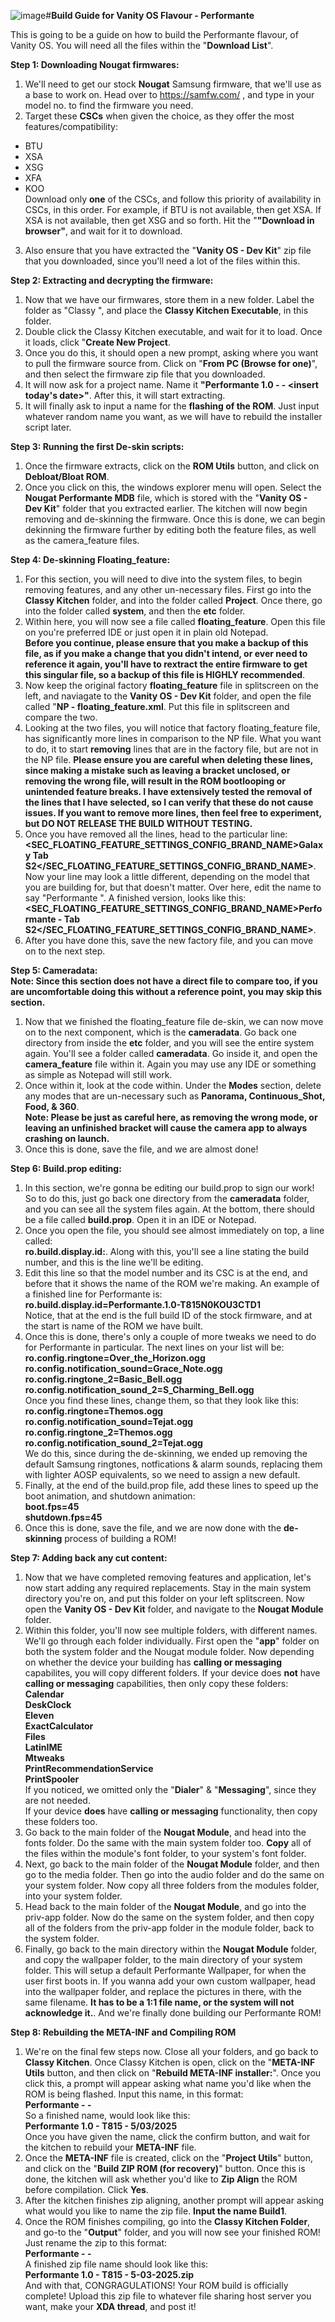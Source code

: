 ![image](https://github.com/user-attachments/assets/e8a1126f-b2b5-4b17-a718-1c476d0ef768)#**Build Guide for Vanity OS Flavour - Performante**

This is going to be a guide on how to build the Performante flavour, of Vanity OS. You will need all the files within the "**Download List**".

**Step 1: Downloading Nougat firmwares:** <br>
1. We'll need to get our stock **Nougat** Samsung firmware, that we'll use as a base to work on. Head over to https://samfw.com/ , and type in your model no. to find the firmware you need. <br>
2. Target these **CSCs** when given the choice, as they offer the most features/compatibility:<br>
- BTU <br>
- XSA <br>
- XSG <br>
- XFA <br>
- KOO <br>
Download only **one** of the CSCs, and follow this priority of availability in CSCs, in this order. For example, if BTU is not available, then get XSA. If XSA is not available, then get XSG and so forth. Hit the "**"Download in browser"**, and wait for it to download. <br>
3. Also ensure that you have extracted the "**Vanity OS - Dev Kit**" zip file that you downloaded, since you'll need a lot of the files within this.

**Step 2: Extracting and decrypting the firmware:** <br>
1. Now that we have our firmwares, store them in a new folder. Label the folder as "Classy <insert model of device>", and place the **Classy Kitchen Executable**, in this folder.
2. Double click the Classy Kitchen executable, and wait for it to load. Once it loads, click "**Create New Project**. <br>
3. Once you do this, it should open a new prompt, asking where you want to pull the firmware source from. Click on "**From PC (Browse for one)**", and then select the firmware zip file that you downloaded. <br>
4. It will now ask for a project name. Name it **"Performante 1.0 - <insert model number> - <insert today's date>"**. After this, it will start extracting. <br>
5. It will finally ask to input a name for the **flashing of the ROM**. Just input whatever random name you want, as we will have to rebuild the installer script later.
   
**Step 3: Running the first De-skin scripts:** <br>
1. Once the firmware extracts, click on the **ROM Utils** button, and click on **Debloat/Bloat ROM**. <br>
2. Once you click on this, the windows explorer menu will open. Select the **Nougat Performante MDB** file, which is stored with the "**Vanity OS - Dev Kit**" folder that you extracted earlier. The kitchen will now begin removing and de-skinning the firmware. Once this is done, we can begin dekinning the firmware further by editing both the feature files, as well as the camera_feature files.
   
**Step 4: De-skinning Floating_feature:** <br>
1. For this section, you will need to dive into the system files, to begin removing features, and any other un-necessary files. First go into the **Classy Kitchen** folder, and into the folder called **Project**. Once there, go into the folder called **system**, and then the **etc** folder.<br>
2. Within here, you will now see a file called **floating_feature**. Open this file on you're preferred IDE or just open it in plain old Notepad. <br>
**Before you continue, please ensure that you make a backup of this file, as if you make a change that you didn't intend, or ever need to reference it again, you'll have to rextract the entire firmware to get this singular file, so a backup of this file is HIGHLY recommended**.<br>
3. Now keep the original factory **floating_feature** file in splitscreen on the left, and naviagate to the **Vanity OS - Dev Kit** folder, and open the file called "**NP - floating_feature.xml**. Put this file in splitscreen and compare the two.<br>
4. Looking at the two files, you will notice that factory floating_feature file, has significantly more lines in comparison to the NP file. What you want to do, it to start **removing** lines that are in the factory file, but are not in the NP file. **Please ensure you are careful when deleting these lines, since making a mistake such as leaving a bracket unclosed, or removing the wrong file, will result in the ROM bootlooping or unintended feature breaks. I have extensively tested the removal of the lines that I have selected, so I can verify that these do not cause issues. If you want to remove more lines, then feel free to experiment, but DO NOT RELEASE THE BUILD WITHOUT TESTING.** <br>
5. Once you have removed all the lines, head to the particular line: <br>
**<SEC_FLOATING_FEATURE_SETTINGS_CONFIG_BRAND_NAME>Galaxy Tab S2</SEC_FLOATING_FEATURE_SETTINGS_CONFIG_BRAND_NAME>**. <br>
Now your line may look a little different, depending on the model that you are building for, but that doesn't matter. Over here, edit the name to say "Performante <insert device name here>". A finished version, looks like this: <br>
**<SEC_FLOATING_FEATURE_SETTINGS_CONFIG_BRAND_NAME>Performante - Tab S2</SEC_FLOATING_FEATURE_SETTINGS_CONFIG_BRAND_NAME>**. <br>
7. After you have done this, save the new factory file, and you can move on to the next step.

**Step 5: Cameradata:** <br>
**Note: Since this section does not have a direct file to compare too, if you are uncomfortable doing this without a reference point, you may skip this section.** <br>
1. Now that we finished the floating_feature file de-skin, we can now move on to the next component, which is the **cameradata**. Go back one directory from inside the **etc** folder, and you will see the entire system again. You'll see a folder called **cameradata**. Go inside it, and open the **camera_feature** file within it. Again you may use any IDE or something as simple as Notepad will still work.<br>
2. Once within it, look at the code within. Under the **Modes** section, delete any modes that are un-necessary such as **Panorama, Continuous_Shot, Food, & 360**. <br> **Note: Please be just as careful here, as removing the wrong mode, or leaving an unfinished bracket will cause the camera app to always crashing on launch.** <br>
3. Once this is done, save the file, and we are almost done! <br>

**Step 6: Build.prop editing:** <br>
1. In this section, we're gonna be editing our build.prop to sign our work! So to do this, just go back one directory from the **cameradata** folder, and you can see all the system files again. At the bottom, there should be a file called **build.prop**. Open it in an IDE or Notepad.
2. Once you open the file, you should see almost immediately on top, a line called: <br>
**ro.build.display.id:**. Along with this, you'll see a line stating the build number, and this is the line we'll be editing.<br>
3. Edit this line so that the model number and its CSC is at the end, and before that it shows the name of the ROM we're making. An example of a finished line for Performante is: <br>
**ro.build.display.id=Performante.1.0-T815N0KOU3CTD1** <br>
Notice, that at the end is the full build ID of the stock firmware, and at the start is name of the ROM we have built. <br>
4. Once this is done, there's only a couple of more tweaks we need to do for Performante in particular. The next lines on your list will be: <br>
**ro.config.ringtone=Over_the_Horizon.ogg <br>
ro.config.notification_sound=Grace_Note.ogg <br>
ro.config.ringtone_2=Basic_Bell.ogg <br>
ro.config.notification_sound_2=S_Charming_Bell.ogg <br>**
Once you find these lines, change them, so that they look like this: <br>
**ro.config.ringtone=Themos.ogg <br>
ro.config.notification_sound=Tejat.ogg <br>
ro.config.ringtone_2=Themos.ogg <br>
ro.config.notification_sound_2=Tejat.ogg <br>**
We do this, since during the de-skinning, we ended up removing the default Samsung ringtones, notfications & alarm sounds, replacing them with lighter AOSP equivalents, so we need to assign a new default. <br>
5. Finally, at the end of the build.prop file, add these lines to speed up the boot animation, and shutdown animation: <br>
**boot.fps=45 <br>
shutdown.fps=45 <br>**
6. Once this is done, save the file, and we are now done with the **de-skinning** process of building a ROM! <br>

**Step 7: Adding back any cut content:** <br>
1. Now that we have completed removing features and application, let's now start adding any required replacements. Stay in the main system directory you're on, and put this folder on your left splitscreen. Now open the **Vanity OS - Dev Kit** folder, and navigate to the **Nougat Module** folder. <br>
2. Within this folder, you'll now see multiple folders, with different names. We'll go through each folder individually. First open the "**app**" folder on both the system folder and the Nougat module folder. Now depending on whether the device your building has **calling or messaging** capabilites, you will copy different folders. If your device does **not** have **calling or messaging** capabilities, then only copy these folders: <br>
**Calendar <br>
DeskClock <br>
Eleven <br>
ExactCalculator <br>
Files <br>
LatinIME <br>
Mtweaks <br>
PrintRecommendationService <br>
PrintSpooler <br>**
If you noticed, we omitted only the "**Dialer**" & "**Messaging**", since they are not needed. <br>
If your device **does** have **calling or messaging** functionality, then copy these folders too. <br>
3. Go back to the main folder of the **Nougat Module**, and head into the fonts folder. Do the same with the main system folder too. **Copy** all of the files within the module's font folder, to your system's font folder. <br>
4. Next, go back to the main folder of the **Nougat Module** folder, and then go to the media folder. Then go into the audio folder and do the same on your system folder. Now copy all three folders from the modules folder, into your system folder. <br>
5. Head back to the main folder of the **Nougat Module**, and go into the priv-app folder. Now do the same on the system folder, and then copy all of the folders from the priv-app folder in the module folder, back to the system folder. <br>
6. Finally, go back to the main directory within the **Nougat Module** folder, and copy the wallpaper folder, to the main directory of your system folder. This will setup a default Performante Wallpaper, for when the user first boots in. If you wanna add your own custom wallpaper, head into the wallpaper folder, and replace the pictures in there, with the same filename. **It has to be a 1:1 file name, or the system will not acknowledge it.**. And we're finally done building our Performante ROM! <br>

**Step 8: Rebuilding the META-INF and Compiling ROM**<br>
1. We're on the final few steps now. Close all your folders, and go back to **Classy Kitchen**. Once Classy Kitchen is open, click on the "**META-INF Utils** button, and then click on "**Rebuild META-INF installer:**". Once you click this, a prompt will appear asking what name you'd like when the ROM is being flashed. Input this name, in this format: <br>
**Performante <version number> - <insert model number> - <insert the current date>** <br>
So a finished name, would look like this: <br>
**Performante 1.0 - T815 - 5/03/2025** <br>
Once you have given the name, click the confirm button, and wait for the kitchen to rebuild your **META-INF** file. <br>
2. Once the **META-INF** file is created, click on the "**Project Utils**" button, and click on the "**Build ZIP ROM (for recovery)**" button. Once this is done, the kitchen will ask whether you'd like to **Zip Align** the ROM before compilation. Click **Yes**. <br>
3. After the kitchen finishes zip aligning, another prompt will appear asking what would you like to name the zip file. **Input the name Build1**.
4. Once the ROM finishes compiling, go into the **Classy Kitchen Folder**, and go-to the "**Output**" folder, and you will now see your finished ROM! Just rename the zip to this format: <br>
**Performante <insert version number> - <insert model number> - <insert the current date>** <br>
A finished zip file name should look like this: <br>
**Performante 1.0 - T815 - 5-03-2025.zip** <br>
And with that, CONGRAGULATIONS! Your ROM build is officially complete! Upload this zip file to whatever file sharing host server you want, make your **XDA thread**, and post it!
